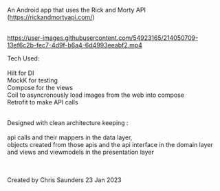 An Android app that uses the Rick and Morty API (https://rickandmortyapi.com/) <br />
<br />




https://user-images.githubusercontent.com/54923165/214050709-13ef6c2b-fec7-4d9f-b6a4-6d4993eeabf2.mp4



Tech Used:<br />
<br />
Hilt for DI<br />
MockK for testing<br />
Compose for the views<br />
Coil to asyncronously load images from the web into compose<br />
Retrofit to make API calls<br />
<br />

Designed with clean architecture keeping :<br />
<br />
api calls and their mappers in the data layer, <br />
objects created from those apis and the api interface in the domain layer <br />
and views and viewmodels in the presentation layer<br />
<br />
<br />

Created by Chris Saunders 23 Jan 2023
